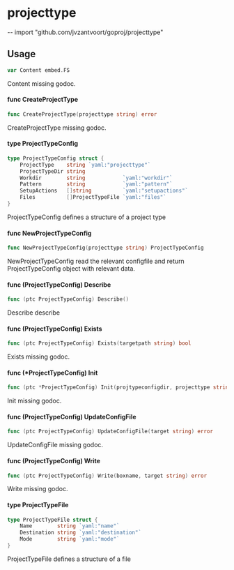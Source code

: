 # projecttype
--
    import "github.com/jvzantvoort/goproj/projecttype"


## Usage

```go
var Content embed.FS
```
Content missing godoc.

#### func  CreateProjectType

```go
func CreateProjectType(projecttype string) error
```
CreateProjectType missing godoc.

#### type ProjectTypeConfig

```go
type ProjectTypeConfig struct {
	ProjectType    string `yaml:"projecttype"`
	ProjectTypeDir string
	Workdir        string            `yaml:"workdir"`
	Pattern        string            `yaml:"pattern"`
	SetupActions   []string          `yaml:"setupactions"`
	Files          []ProjectTypeFile `yaml:"files"`
}
```

ProjectTypeConfig defines a structure of a project type

#### func  NewProjectTypeConfig

```go
func NewProjectTypeConfig(projecttype string) ProjectTypeConfig
```
NewProjectTypeConfig read the relevant configfile and return ProjectTypeConfig
object with relevant data.

#### func (ProjectTypeConfig) Describe

```go
func (ptc ProjectTypeConfig) Describe()
```
Describe describe

#### func (ProjectTypeConfig) Exists

```go
func (ptc ProjectTypeConfig) Exists(targetpath string) bool
```
Exists missing godoc.

#### func (*ProjectTypeConfig) Init

```go
func (ptc *ProjectTypeConfig) Init(projtypeconfigdir, projecttype string) error
```
Init missing godoc.

#### func (ProjectTypeConfig) UpdateConfigFile

```go
func (ptc ProjectTypeConfig) UpdateConfigFile(target string) error
```
UpdateConfigFile missing godoc.

#### func (ProjectTypeConfig) Write

```go
func (ptc ProjectTypeConfig) Write(boxname, target string) error
```
Write missing godoc.

#### type ProjectTypeFile

```go
type ProjectTypeFile struct {
	Name        string `yaml:"name"`
	Destination string `yaml:"destination"`
	Mode        string `yaml:"mode"`
}
```

ProjectTypeFile defines a structure of a file

